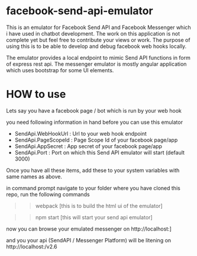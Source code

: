 # facebook-send-api-emulator
This is an emulator for Facebook Send API and Facebook Messenger which i have used in chatbot development.
The work on this application is not complete yet but feel free to contribute your views or work.
The purpose of using this is to be able to develop and debug facebook web hooks locally.

The emulator provides a local endpoint to mimic Send API functions in form of express rest api.
The messenger emulator is mostly angular application which uses bootstrap for some UI elements.

# HOW to use
Lets say you have a facebook page / bot which is run by your web hook

you need following information in hand before you can use this emulator

* SendApi.WebHookUrl  : Url to your web hook endpoint
* SendApi.PageScopeId : Page Scope Id of your facebook page/app
* SendApi.AppSecret   : App secret of your facebook page/app 
* SendApi.Port        : Port on which this Send API emulator will start (default 3000)

Once you have all these items, add these to your system variables with same names as above.

in command prompt navigate to your folder where you have cloned this repo, run the following commands
>>webpack    [this is to build the html ui of the emulator]

>>npm start  [this will start your send api emulator]

now you can browse your emulated messenger on http://localhost:<port>]

and you your api (SendAPI / Messenger Platform) will be litening on http://localhost:<port>/v2.6
